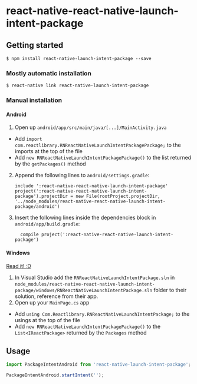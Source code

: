 
# react-native-react-native-launch-intent-package

## Getting started

`$ npm install react-native-launch-intent-package --save`

### Mostly automatic installation

`$ react-native link react-native-launch-intent-package`

### Manual installation

#### Android

1. Open up `android/app/src/main/java/[...]/MainActivity.java`
  - Add `import com.reactlibrary.RNReactNativeLaunchIntentPackagePackage;` to the imports at the top of the file
  - Add `new RNReactNativeLaunchIntentPackagePackage()` to the list returned by the `getPackages()` method
2. Append the following lines to `android/settings.gradle`:
  	```
  	include ':react-native-react-native-launch-intent-package'
  	project(':react-native-react-native-launch-intent-package').projectDir = new File(rootProject.projectDir, 	'../node_modules/react-native-react-native-launch-intent-package/android')
  	```
3. Insert the following lines inside the dependencies block in `android/app/build.gradle`:
  	```
      compile project(':react-native-react-native-launch-intent-package')
  	```

#### Windows
[Read it! :D](https://github.com/ReactWindows/react-native)

1. In Visual Studio add the `RNReactNativeLaunchIntentPackage.sln` in `node_modules/react-native-react-native-launch-intent-package/windows/RNReactNativeLaunchIntentPackage.sln` folder to their solution, reference from their app.
2. Open up your `MainPage.cs` app
  - Add `using Com.Reactlibrary.RNReactNativeLaunchIntentPackage;` to the usings at the top of the file
  - Add `new RNReactNativeLaunchIntentPackagePackage()` to the `List<IReactPackage>` returned by the `Packages` method


## Usage
```javascript
import PackageIntentAndroid from 'react-native-launch-intent-package';

PackageIntentAndroid.startIntent('');
```
